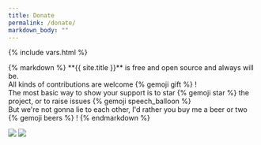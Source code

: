 ```yaml
---
title: Donate
permalink: /donate/
markdown_body: ""
---
```

{% include vars.html %}

<div class="markdown-body">{% markdown %}
**{{ site.title }}** is free and open source and always will be.<br />
All kinds of contributions are welcome {% gemoji gift %} !<br />
The most basic way to show your support is to star {% gemoji star %} the project, or to raise issues {% gemoji speech_balloon %}<br />
But we're not gonna lie to each other, I'd rather you buy me a beer or two {% gemoji beers %} !
{% endmarkdown %}<span></span></div>

<p>
  <a class="donate" title="Support me on Patreon" target="_blank" href="https://www.patreon.com/{{ site.patreon }}"><img src="{{ site.baseurl }}/img/patreon.png" /></a>
  <a class="donate" title="Paypal Donate" target="_blank" href="https://www.paypal.com/cgi-bin/webscr?cmd=_s-xclick&hosted_button_id={{ site.paypal-button-id }}"><img src="{{ site.baseurl }}/img/paypal-donate.png" /></a>
</p>
